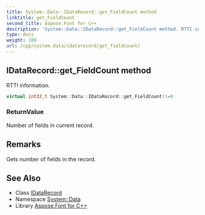 ```yaml
---
title: System::Data::IDataRecord::get_FieldCount method
linktitle: get_FieldCount
second_title: Aspose.Font for C++
description: 'System::Data::IDataRecord::get_FieldCount method. RTTI information in C++.'
type: docs
weight: 100
url: /cpp/system.data/idatarecord/get_fieldcount/
---
```

## IDataRecord::get_FieldCount method


RTTI information.

```cpp
virtual int32_t System::Data::IDataRecord::get_FieldCount()=0
```


### ReturnValue

Number of fields in current record.
## Remarks


Gets number of fields in the record. 
## See Also

* Class [IDataRecord](../)
* Namespace [System::Data](../../)
* Library [Aspose.Font for C++](../../../)
